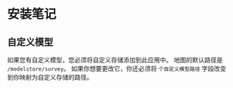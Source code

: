# 安装笔记

## 自定义模型

如果您有自定义模型，您必须将自定义存储添加到此应用中。 地图的默认路径是 `/modelstore/survey`。 如果你想要更改它，你还必须将 `个自定义模型路径` 字段改变到你映射为自定义存储的路径。
